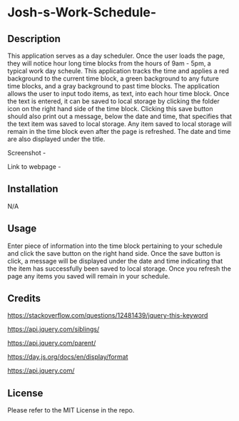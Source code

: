 # Josh-s-Work-Schedule-

## Description

This application serves as a day scheduler. Once the user loads the page, they will notice hour long time blocks from the hours of 9am - 5pm, a typical work day scheule. This application tracks the time and applies a red background to the current time block, a green background to any future time blocks, and a gray background to past time blocks. The application allows the user to input todo items, as text, into each hour time block. Once the text is entered, it can be saved to local storage by clicking the folder icon on the right hand side of the time block. Clicking this save button should also print out a message, below the date and time, that specifies that the text item was saved to local storage. Any item saved to local storage will remain in the time block even after the page is refreshed. The date and time are also displayed under the title.

Screenshot - 

Link to webpage - 

## Installation

N/A

## Usage

Enter piece of information into the time block pertaining to your schedule and click the save button on the right hand side. Once the save button is click, a message will be displayed under the date and time indicating that the item has successfully been saved to local storage. Once you refresh the page any items you saved will remain in your schedule. 

## Credits

https://stackoverflow.com/questions/12481439/jquery-this-keyword

https://api.jquery.com/siblings/

https://api.jquery.com/parent/

https://day.js.org/docs/en/display/format

https://api.jquery.com/


## License 

Please refer to the MIT License in the repo.